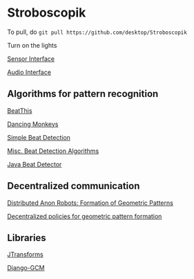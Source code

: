 Stroboscopik
============

To pull, do `git pull https://github.com/desktop/Stroboscopik`

Turn on the lights

[Sensor Interface](http://developer.android.com/guide/topics/sensors/sensors_overview.html)

[Audio Interface](http://stackoverflow.com/questions/4525206/android-audiorecord-class-process-live-mic-audio-quickly-set-up-callback-func)

Algorithms for pattern recognition
-----------------------------

[BeatThis](http://www.clear.rice.edu/elec301/Projects01/beat_sync/beatalgo.html)

[Dancing Monkeys](http://monket.net/files/dancingmonkeys/DancingMonkeys.pdf)

[Simple Beat Detection](http://www.cs.princeton.edu/~lieber/cos325/final/)

[Misc. Beat Detection Algorithms](http://archive.gamedev.net/archive/reference/programming/features/beatdetection/index.html)

[Java Beat Detector](http://www-scf.usc.edu/~ise575/a/projects/mooser/BeatDetector.htm)

Decentralized communication
---------------------------

[Distributed Anon Robots: Formation of Geometric Patterns](http://epubs.siam.org/doi/abs/10.1137/S009753979628292X)

[Decentralized policies for geometric pattern formation](http://ieeexplore.ieee.org/stamp/stamp.jsp?tp=&arnumber=4283108&tag=1)

Libraries
---------

[JTransforms](https://sites.google.com/site/piotrwendykier/software/jtransforms)

[Django-GCM](https://github.com/bogdal/django-gcm)